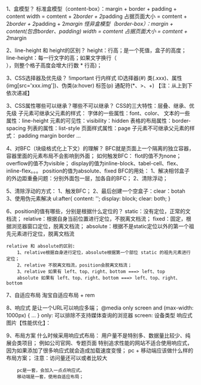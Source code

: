 1、盒模型？
    标准盒模型（content-box）：margin + border + padding + content
        width = comtent + 2*border + 2*padding
        占据页面大小 = comtent + 2*border + 2*padding + 2*margin
    怪异盒模型（border-box）：margin + content(包含border、padding)
        width = comtent
        占据页面大小 = comtent + 2*margin

2、line-height 和 height的区别？
    height：行高；是一个死值，盒子的高度； 
    line-height：每一行文字的高；如果文字换行（<br />），则整个格子高度会增大(行数 * 行高)；

3、CSS选择器及优先级？
    !important
    行内样式
    ID选择器(#)
    类(.xxx)、属性(img[src='xxx.img'])、伪类(a:hover)
    标签(p)
    通配符(*、>、+) 
    【注：从上到下依次递减】

3、CSS属性哪些可以继承？哪些不可以继承？
    CSS的三大特性：层叠、继承、优先级
    子元素可继承父元素的样式：
        字体的一些属性：font、color、
        文本的一些属性：line-height
        元素的可见性：visibility：hidden
        表格的布局属性：border-spacing
        列表的属性：list-style
        页面样式属性：page
    子元素不可继承父元素的样式：
        padding
        margin
        border
        ...

4、对BFC（块级格式化上下文）的理解？
    BFC就是页面上一个隔离的独立容器，容器里面的元素布局不会影响到外面；
    如何触发BFC：
        flot的值不为none；
        overflow的值不为visible；
        display的值为inline-block、tabel-cell、flex、inline-flex。。。
        position的值为absolute、fixed
    BFC的用处：
        1、解决相邻盒子的外边距重叠问题：分别外面包一层，加各自的BFC；
        2、清除浮动；

5、清除浮动的方式：
    1、触发BFC；
    2、最后创建一个空盒子：clear：botah
    3、使用伪元素解决
        ul:after{
            content: '';
            display: block;
            clear: both;
        }

6、position的值有哪些，分别是根据什么定位的？
    static：没有定位，正常的文档流；
    relative：根据自身当前位置进行定位，不脱离文档流；
    fixed：固定，根据浏览器窗口定位，脱离文档流；
    absolute：根据不是static定位以外的第一个祖先元素进行定位，脱离文档流

    relative 和 absolute的区别:
        1、relative根据自身进行定位，absolute根据第一个部位 static 的祖先元素进行定位；
        2、relative 不脱离文档流，position会脱离文档流；
        3、relative 如果有 left、top、right、bottom ===> left、top
        absolute 如果有 left、top、right、bottom ===> left、top、right、bottom

7、自适应布局
    淘宝自适应布局 + rem

8、响应式
    是让一个URL可以响应多端；
    @media only screen and (max-width: 1000px) {
        ...
    }
    only: 可以排除不支持媒体查询的浏览器
    screen: 设备类型
    响应式图片【性能优化】：
        <picture>
            <source srcset="large.jpg" media="(min-width: 1000px)" />
            <source srcset="middle.jpg" media="(min-width: 750px)" />
            <img srcset="base.jpg" />
        </picture>
        
9、布局方案
    什么时候采用响应式布局：
        用户量不是特别多、数据量比较少、纯展会类项目；
            例如公司官网、专题页面
        特别追求性能的网站不适合使用响应式，因为如果添加了很多响应式就会造成加载速度变慢；
    pc + 移动端应该做什么样的布局方案；
        注意：访问量还可以或者比较大
        
        pc是一套，会加入一点点响应式。
        移动端是一套，使用自适应布局；